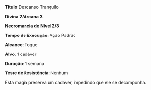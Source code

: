 **Titulo**:Descanso Tranquilo

**Divina 2/Arcana 3**

**Necromancia de Nível 2/3**

**Tempo de Execução**: Ação Padrão

**Alcance**: Toque

**Alvo**: 1 cadáver

**Duração**: 1 semana

**Teste de Resistência**: Nenhum

Esta magia preserva um cadáver, impedindo que ele se decomponha.
